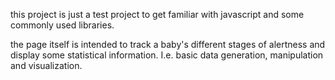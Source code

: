 this project is just a test project to get familiar with javascript and some commonly used libraries.

the page itself is intended to track a baby's different stages of alertness and display some statistical information.
I.e. basic data generation, manipulation and visualization.
